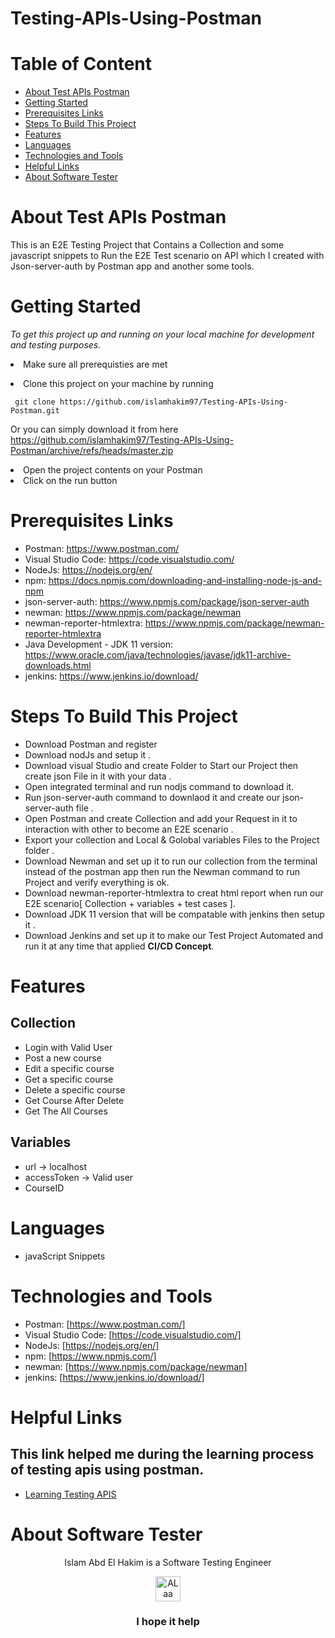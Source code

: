 # Testing-APIs-Using-Postman
# Table of Content
- [About Test APIs Postman](#about-test-apis-postman)
- [Getting Started](#getting-started)
- [Prerequisites Links](#prerequisites-links)
- [Steps To Build This Project](#steps-to-build-this-project)
- [Features](#features)
- [Languages](#languages)
- [Technologies and Tools](#technologies-and-tools)
- [Helpful Links](#helpful-links)
- [About Software Tester](#about-software-tester)

 # About Test APIs Postman
This is an E2E Testing Project that Contains a Collection and some javascript snippets to Run the E2E Test scenario on API which I created with Json-server-auth by Postman app and another some tools.
 
 # Getting Started

  *To get this project up and running on your local machine for development and testing purposes.* <li> Make sure all prerequisties are met  
<li> Clone this project on your machine by running  

     git clone https://github.com/islamhakim97/Testing-APIs-Using-Postman.git

Or you can simply download it from here https://github.com/islamhakim97/Testing-APIs-Using-Postman/archive/refs/heads/master.zip
<li> Open the project contents on your Postman 
<li> Click on the run button
  
  # Prerequisites Links
  - Postman: https://www.postman.com/
  - Visual Studio Code: https://code.visualstudio.com/
  - NodeJs: https://nodejs.org/en/
  - npm: https://docs.npmjs.com/downloading-and-installing-node-js-and-npm
  - json-server-auth: https://www.npmjs.com/package/json-server-auth
  - newman: https://www.npmjs.com/package/newman
  - newman-reporter-htmlextra: https://www.npmjs.com/package/newman-reporter-htmlextra
  - Java Development - JDK 11 version: https://www.oracle.com/java/technologies/javase/jdk11-archive-downloads.html
  - jenkins: https://www.jenkins.io/download/
  
 # Steps To Build This Project 
  - Download Postman and register
  - Download nodJs and setup it .
  - Download visual Studio and create Folder to Start our Project then create json File in it with your data .
  - Open integrated terminal and run nodjs command to download it.
  - Run json-server-auth command to downlaod it and create our json-server-auth file .
  - Open Postman and create Collection and add your Request in it to interaction with other to become an E2E scenario .
  - Export your collection and Local & Golobal variables Files to the Project folder .
  - Download Newman and set up it to run our collection from the terminal instead of the postman app then run the Newman command to run Project and verify everything is ok.
  - Download newman-reporter-htmlextra to creat html report when run our E2E scenario[ Collection + variables + test cases ].
  - Download JDK 11 version that will be compatable with jenkins then setup it .
  - Download Jenkins and set up it to make our Test Project Automated and run it at any time that applied **CI/CD Concept**.
  
#  Features
  
  ## Collection
  - Login with Valid User
  - Post a new course
  - Edit a specific course
  - Get a specific course
  - Delete a specific course
  - Get Course After Delete
  - Get The All Courses
  
 ## Variables
  - url -> localhost
  - accessToken -> Valid user
  - CourseID
# Languages
  - javaScript Snippets 
# Technologies and Tools
  - Postman: [https://www.postman.com/]
  - Visual Studio Code: [https://code.visualstudio.com/]
  - NodeJs: [https://nodejs.org/en/]
  - npm: [https://www.npmjs.com/]
  - newman: [https://www.npmjs.com/package/newman]
  - jenkins: [https://www.jenkins.io/download/]
  
  
# Helpful Links
  ## This link helped me during the learning process of testing apis using postman.
   - <a href="https://www.youtube.com/watch?v=pPLFGdZoLdo&list=PLJ2FoWouEU2yPMIBTGsMRvxjEevIlMi3F">Learning Testing APIS </a>
# About Software Tester
  <div align="center">
  Islam Abd El Hakim is a Software Testing Engineer
  </div>
 <p> </p>
 <p> </p>
  <div align="center">
  <!-- ALaa Mahmoud Fawzy LinkedIn -->
  <a href="https://www.linkedin.com/in/islamhakim">
    <img src="https://user-images.githubusercontent.com/33738409/154184172-7a13b01e-6eb1-4134-ae91-c82588a7b27b.png" width="40px" height="40px"  
      alt="ALaa Mahmoud Fawzy Linkedin Profile" />
  </a>
</div>
<p> </p>
<h3 align="center"> I hope it help </h3>
